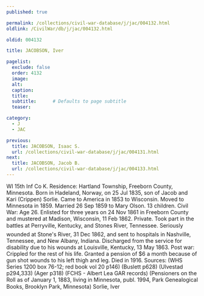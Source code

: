 ```yaml
---
published: true

permalink: /collections/civil-war-database/j/jac/004132.html
oldlink: /CivilWar/db/j/jac/004132.html

oldid: 004132

title: JACOBSON, Iver

pagelist:
  exclude: false
  order: 4132
  image: 
  alt:
  caption:
  title:
  subtitle:      # Defaults to page subtitle
  teaser:

category: 
  - J 
  - JAC

previous:
  title: JACOBSON, Isaac S.
  url: /collections/civil-war-database/j/jac/004131.html  
next:
  title: JACOBSON, Jacob B.
  url: /collections/civil-war-database/j/jac/004133.html   
---
```

WI 15th Inf Co K. Residence: Hartland Township, Freeborn County, Minnesota. Born in Hadeland, Norway, on 25 Jul 1835, son of Jacob and Kari (Crippen) Sorlie. Came to America in 1853 to Wisconsin. Moved to Minnesota in 1859. Married 26 Sep 1859 to Mary Olson. 13 children. Civil War: Age 26. Enlisted for three years on 24 Nov 1861 in Freeborn County and mustered at Madison, Wisconsin, 11 Feb 1862. Private. Took part in the battles at Perryville, Kentucky, and Stone&#146;s River, Tennessee. Seriously wounded at Stone&#39;s River, 31 Dec 1862, and sent to hospitals in Nashville, Tennessee, and New Albany, Indiana. Discharged from the service for disability due to his wounds at Louisville, Kentucky, 13 May 1863. Post war: Crippled for the rest of his life. Granted a pension of $6 a month because of gun shot wounds to his left thigh and leg. Died in 1916. Sources: (WHS Series 1200 box 76-12; red book vol 20 p146) (Buslett p628) (Ulvestad p294,333) (Ager p318) (FCHS - Albert Lea GAR records) (Pensioners on the Roll as of January 1, 1883, living in Minnesota, publ. 1994, Park Genealogical Books, Brooklyn Park, Minnesota) &#147;Sorlie, Iver&#148;